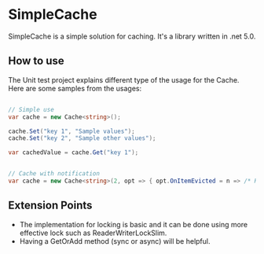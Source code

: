 # SimpleCache

SimpleCache is a simple solution for caching. It's a library written in .net 5.0.

## How to use

The Unit test project explains different type of the usage for the Cache. Here are some samples from the usages:

```csharp

// Simple use 
var cache = new Cache<string>();

cache.Set("key 1", "Sample values");
cache.Set("key 2", "Sample other values");

var cachedValue = cache.Get("key 1");


// Cache with notification 
var cache = new Cache<string>(2, opt => { opt.OnItemEvicted = n => /* Handling of the notification*/ });


```

## Extension Points

- The implementation for locking is basic and it can be done using more effective lock such as ReaderWriterLockSlim. 
- Having a GetOrAdd method (sync or async) will be helpful. 
